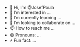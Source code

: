 - 👋 Hi, I’m @JosefPoula
- 👀 I’m interested in ...
- 🌱 I’m currently learning ...
- 💞️ I’m looking to collaborate on ...
- 📫 How to reach me ...
- 😄 Pronouns: ...
- ⚡ Fun fact: ...

<!---
JosefPoula/JosefPoula is a ✨ special ✨ repository because its `README.md` (this file) appears on your GitHub profile.
You can click the Preview link to take a look at your changes.
--->
